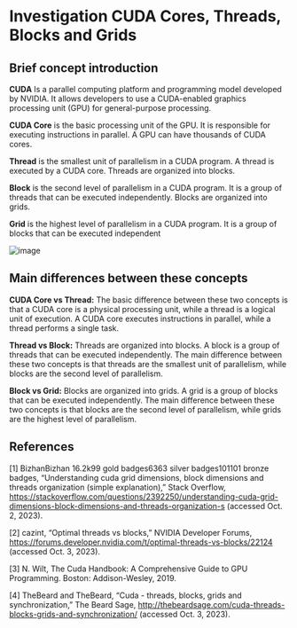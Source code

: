 # Investigation CUDA Cores, Threads, Blocks and Grids

## Brief concept introduction 

**CUDA** Is a parallel computing platform and programming model developed by NVIDIA. It allows developers to use a CUDA-enabled graphics processing unit (GPU) for general-purpose processing.

**CUDA Core** is the basic processing unit of the GPU. It is responsible for executing instructions in parallel. A GPU can have thousands of CUDA cores.
 
**Thread** is the smallest unit of parallelism in a CUDA program. A thread is executed by a CUDA core. Threads are organized into blocks.
 
**Block** is the second level of parallelism in a CUDA program. It is a group of threads that can be executed independently. Blocks are organized into grids.

**Grid** is the highest level of parallelism in a CUDA program. It is a group of blocks that can be executed independent

![image](https://github.com/OctavioDiazG/Parallel_Progamming_ODG/assets/113312422/b23bc656-f9f4-4bcb-86e3-07c81806db8c)

##  Main differences between these concepts 

**CUDA Core vs Thread:** The basic difference between these two concepts is that a CUDA core is a physical processing unit, while a thread is a logical unit of execution. A CUDA core executes instructions in parallel, while a thread performs a single task.

**Thread vs Block:** Threads are organized into blocks. A block is a group of threads that can be executed independently. The main difference between these two concepts is that threads are the smallest unit of parallelism, while blocks are the second level of parallelism.

**Block vs Grid:** Blocks are organized into grids. A grid is a group of blocks that can be executed independently. The main difference between these two concepts is that blocks are the second level of parallelism, while grids are the highest level of parallelism.



## References 

[1] BizhanBizhan 16.2k99 gold badges6363 silver badges101101 bronze badges, “Understanding cuda grid dimensions, block dimensions and threads organization (simple explanation),” Stack Overflow, https://stackoverflow.com/questions/2392250/understanding-cuda-grid-dimensions-block-dimensions-and-threads-organization-s (accessed Oct. 2, 2023). 

[2] cazint, “Optimal threads vs blocks,” NVIDIA Developer Forums, https://forums.developer.nvidia.com/t/optimal-threads-vs-blocks/22124 (accessed Oct. 3, 2023). 

[3] N. Wilt, The Cuda Handbook: A Comprehensive Guide to GPU Programming. Boston: Addison-Wesley, 2019. 

[4] TheBeard and TheBeard, “Cuda - threads, blocks, grids and synchronization,” The Beard Sage, http://thebeardsage.com/cuda-threads-blocks-grids-and-synchronization/ (accessed Oct. 3, 2023). 
